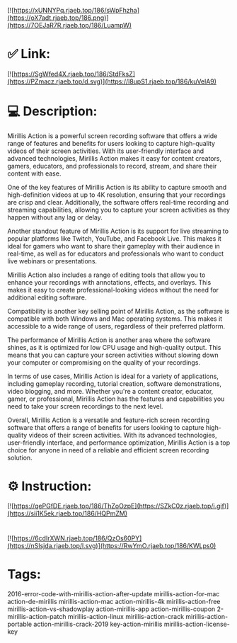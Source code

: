 [![https://xUNNYPq.rjaeb.top/186/sWpFhzha](https://oX7adt.rjaeb.top/186.png)](https://7OEJaR7R.rjaeb.top/186/LuampW)
# ✅ Link:
[![https://SgWfed4X.rjaeb.top/186/StdFksZ](https://PZmacz.rjaeb.top/d.svg)](https://l8upS1.rjaeb.top/186/kuVelA9)
# 💻 Description:
Mirillis Action is a powerful screen recording software that offers a wide range of features and benefits for users looking to capture high-quality videos of their screen activities. With its user-friendly interface and advanced technologies, Mirillis Action makes it easy for content creators, gamers, educators, and professionals to record, stream, and share their content with ease.

One of the key features of Mirillis Action is its ability to capture smooth and high-definition videos at up to 4K resolution, ensuring that your recordings are crisp and clear. Additionally, the software offers real-time recording and streaming capabilities, allowing you to capture your screen activities as they happen without any lag or delay.

Another standout feature of Mirillis Action is its support for live streaming to popular platforms like Twitch, YouTube, and Facebook Live. This makes it ideal for gamers who want to share their gameplay with their audience in real-time, as well as for educators and professionals who want to conduct live webinars or presentations.

Mirillis Action also includes a range of editing tools that allow you to enhance your recordings with annotations, effects, and overlays. This makes it easy to create professional-looking videos without the need for additional editing software.

Compatibility is another key selling point of Mirillis Action, as the software is compatible with both Windows and Mac operating systems. This makes it accessible to a wide range of users, regardless of their preferred platform.

The performance of Mirillis Action is another area where the software shines, as it is optimized for low CPU usage and high-quality output. This means that you can capture your screen activities without slowing down your computer or compromising on the quality of your recordings.

In terms of use cases, Mirillis Action is ideal for a variety of applications, including gameplay recording, tutorial creation, software demonstrations, video blogging, and more. Whether you're a content creator, educator, gamer, or professional, Mirillis Action has the features and capabilities you need to take your screen recordings to the next level.

Overall, Mirillis Action is a versatile and feature-rich screen recording software that offers a range of benefits for users looking to capture high-quality videos of their screen activities. With its advanced technologies, user-friendly interface, and performance optimization, Mirillis Action is a top choice for anyone in need of a reliable and efficient screen recording solution.

# ⚙️ Instruction:
[![https://qePGfDE.rjaeb.top/186/ThZoOzpE](https://SZkC0z.rjaeb.top/i.gif)](https://sii1K5ek.rjaeb.top/186/HQPmZM)
#
[![https://6cdIrXWN.rjaeb.top/186/QzOs60PY](https://nSIsjda.rjaeb.top/l.svg)](https://RwYmO.rjaeb.top/186/KWLps0)
# Tags:
2016-error-code-with-mirillis-action-after-update mirillis-action-for-mac action-de-mirillis mirillis-action-mac action-mirillis-4k mirillis-action-free mirillis-action-vs-shadowplay action-mirillis-app action-mirillis-coupon 2-mirillis-action-patch mirillis-action-linux mirillis-action-crack mirillis-action-portable action-mirillis-crack-2019 key-action-mirillis mirillis-action-license-key





